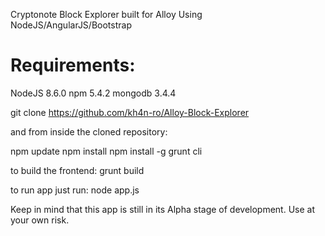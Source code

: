 Cryptonote Block Explorer built for Alloy
Using NodeJS/AngularJS/Bootstrap

Requirements:
=============
NodeJS 8.6.0
npm 5.4.2
mongodb 3.4.4

git clone https://github.com/kh4n-ro/Alloy-Block-Explorer

and from inside the cloned repository:

npm update
npm install
npm install -g grunt cli

to build the frontend:
grunt build

to run app just run:
node app.js

Keep in mind that this app is still in its Alpha stage of development.
Use at your own risk.
